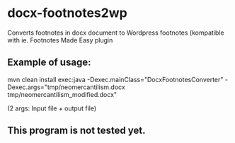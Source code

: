 # docx-footnotes2wp
Converts footnotes in docx document to Wordpress footnotes (kompatible with ie. Footnotes Made Easy plugin

## Example of usage:

mvn clean install exec:java -Dexec.mainClass="DocxFootnotesConverter" -Dexec.args="tmp/neomercantilism.docx tmp/neomercantilism_modified.docx"

(2 args: Input file + output file)

## This program is not tested yet.